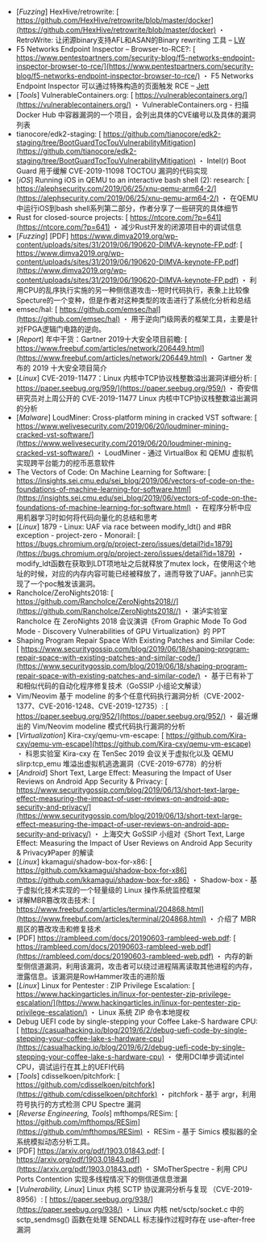 * [*Fuzzing*] HexHive/retrowrite: [
  https://github.com/HexHive/retrowrite/blob/master/docker](https://github.com/HexHive/retrowrite/blob/master/docker) 
  ・ RetroWrite: 让闭源binary支持AFL和ASAN的Binary rewriting 工具 – [LW ](https://sec.today/user/0b56c808-c2f3-4967-a21d-fd091916e365/pushes/)
* F5 Networks Endpoint Inspector – Browser-to-RCE?: [
  https://www.pentestpartners.com/security-blog/f5-networks-endpoint-inspector-browser-to-rce/](https://www.pentestpartners.com/security-blog/f5-networks-endpoint-inspector-browser-to-rce/) 
  ・ F5 Networks Endpoint Inspector 可以通过特殊构造的页面触发 RCE – [Jett ](https://sec.today/user/8b825634-50dd-43e3-a401-88096c2f8709/pushes/)
* [*Tools*] VulnerableContainers.org: [
  https://vulnerablecontainers.org/](https://vulnerablecontainers.org/) 
  ・ VulnerableContainers.org - 扫描 Docker Hub 中容器漏洞的一个项目，会列出具体的CVE编号以及具体的漏洞列表
* tianocore/edk2-staging: [
  https://github.com/tianocore/edk2-staging/tree/BootGuardTocTouVulnerabilityMitigation](https://github.com/tianocore/edk2-staging/tree/BootGuardTocTouVulnerabilityMitigation) 
  ・ Intel(r) Boot Guard 用于缓解 CVE-2019-11098 TOCTOU 漏洞的代码实现
* [*iOS*] Running iOS in QEMU to an interactive bash shell (2): research: [
  https://alephsecurity.com/2019/06/25/xnu-qemu-arm64-2/](https://alephsecurity.com/2019/06/25/xnu-qemu-arm64-2/) 
  ・ 在QEMU中运行iOS到bash shell系列第二部分，作者分享了一些研究的具体细节
* Rust for closed-source projects: [
  https://ntcore.com/?p=641](https://ntcore.com/?p=641) 
  ・ 减少Rust开发的闭源项目中的调试信息
* [*Fuzzing*] [PDF] https://www.dimva2019.org/wp-content/uploads/sites/31/2019/06/190620-DIMVA-keynote-FP.pdf: [
  https://www.dimva2019.org/wp-content/uploads/sites/31/2019/06/190620-DIMVA-keynote-FP.pdf](https://www.dimva2019.org/wp-content/uploads/sites/31/2019/06/190620-DIMVA-keynote-FP.pdf)
  ・ 利用CPU的乱序执行实施的另一种侧信道攻击--短时代码执行，表象上比较像Specture的一个变种，但是作者对这种类型的攻击进行了系统化分析和总结
* emsec/hal: [
  https://github.com/emsec/hal](https://github.com/emsec/hal) 
  ・ 用于逆向门级网表的框架工具，主要是针对FPGA逻辑门电路的逆向。
* [*Report*] 年中干货：Gartner 2019十大安全项目前瞻: [
  https://www.freebuf.com/articles/network/206449.html](https://www.freebuf.com/articles/network/206449.html) 
  ・ Gartner 发布的 2019 十大安全项目简介
* [*Linux*] CVE-2019-11477：Linux 内核中TCP协议栈整数溢出漏洞详细分析: [
  https://paper.seebug.org/959/](https://paper.seebug.org/959/) 
  ・ 奇安信研究员对上周公开的 CVE-2019-11477 Linux 内核中TCP协议栈整数溢出漏洞的分析 
* [*Malware*] LoudMiner: Cross-platform mining in cracked VST software: [
  https://www.welivesecurity.com/2019/06/20/loudminer-mining-cracked-vst-software/](https://www.welivesecurity.com/2019/06/20/loudminer-mining-cracked-vst-software/) 
  ・ LoudMiner - 通过 VirtualBox 和 QEMU 虚拟机实现跨平台能力的挖币恶意软件
* The Vectors of Code: On Machine Learning for Software: [
  https://insights.sei.cmu.edu/sei_blog/2019/06/vectors-of-code-on-the-foundations-of-machine-learning-for-software.html](https://insights.sei.cmu.edu/sei_blog/2019/06/vectors-of-code-on-the-foundations-of-machine-learning-for-software.html) 
  ・ 在程序分析中应用机器学习时如何将代码向量化的总结和思考 
* [*Linux*] 1879 - Linux: UAF via race between modify_ldt() and #BR exception - project-zero - Monorail: [
  https://bugs.chromium.org/p/project-zero/issues/detail?id=1879](https://bugs.chromium.org/p/project-zero/issues/detail?id=1879) 
  ・ modify_ldt函数在获取到LDT项地址之后就释放了mutex lock，在使用这个地址的时候，对应的内存内容可能已经被释放了，进而导致了UAF。jannh已实现了一个poc触发该漏洞。
* RanchoIce/ZeroNights2018: [
  https://github.com/RanchoIce/ZeroNights2018//](https://github.com/RanchoIce/ZeroNights2018//) 
  ・ 湛泸实验室 RanchoIce 在 ZeroNights 2018 会议演讲《From Graphic Mode To God Mode - Discovery Vulnerabilities of GPU Virtualization》的 PPT
* Shaping Program Repair Space With Existing Patches and Similar Code: [
  https://www.securitygossip.com/blog/2019/06/18/shaping-program-repair-space-with-existing-patches-and-similar-code/](https://www.securitygossip.com/blog/2019/06/18/shaping-program-repair-space-with-existing-patches-and-similar-code/) 
  ・ 基于已有补丁和相似代码的自动化程序修复技术（GoSSIP 小组论文解读）
* Vim/Neovim 基于 modeline 的多个任意代码执行漏洞分析（CVE-2002-1377、CVE-2016-1248、CVE-2019-12735）: [
  https://paper.seebug.org/952/](https://paper.seebug.org/952/) 
  ・ 最近爆出的 Vim/Neovim modeline 模式代码执行漏洞的分析 
* [*Virtualization*] Kira-cxy/qemu-vm-escape: [
  https://github.com/Kira-cxy/qemu-vm-escape](https://github.com/Kira-cxy/qemu-vm-escape) 
  ・ 科恩实验室 Kira-cxy 在 TenSec 2019 会议关于虚拟化以及 QEMU slirp:tcp_emu 堆溢出虚拟机逃逸漏洞（CVE-2019-6778）的分析
* [*Android*] Short Text, Large Effect: Measuring the Impact of User Reviews on Android App Security & Privacy: [
  https://www.securitygossip.com/blog/2019/06/13/short-text-large-effect-measuring-the-impact-of-user-reviews-on-android-app-security-and-privacy/](https://www.securitygossip.com/blog/2019/06/13/short-text-large-effect-measuring-the-impact-of-user-reviews-on-android-app-security-and-privacy/) 
  ・ 上海交大 GoSSIP 小组对《Short Text, Large Effect: Measuring the Impact of User Reviews on Android App Security & Privacy》Paper 的解读
* [*Linux*] kkamagui/shadow-box-for-x86: [
  https://github.com/kkamagui/shadow-box-for-x86](https://github.com/kkamagui/shadow-box-for-x86) 
  ・ Shadow-box - 基于虚拟化技术实现的一个轻量级的 Linux 操作系统监控框架
* 详解MBR篡改攻击技术: [
  https://www.freebuf.com/articles/terminal/204868.html](https://www.freebuf.com/articles/terminal/204868.html) 
  ・ 介绍了 MBR 扇区的篡改攻击和修复技术
* [PDF] https://rambleed.com/docs/20190603-rambleed-web.pdf: [
  https://rambleed.com/docs/20190603-rambleed-web.pdf](https://rambleed.com/docs/20190603-rambleed-web.pdf) 
  ・ 内存的新型侧信道漏洞，利用该漏洞，攻击者可以绕过进程隔离读取其他进程的内存，泄露信息。该漏洞是RowHammer攻击的进阶版
* [*Linux*] Linux for Pentester : ZIP Privilege Escalation: [
  https://www.hackingarticles.in/linux-for-pentester-zip-privilege-escalation/](https://www.hackingarticles.in/linux-for-pentester-zip-privilege-escalation/) 
  ・ Linux 系统 ZIP 命令本地提权
* Debug UEFI code by single-stepping your Coffee Lake-S hardware CPU: [
  https://casualhacking.io/blog/2019/6/2/debug-uefi-code-by-single-stepping-your-coffee-lake-s-hardware-cpu](https://casualhacking.io/blog/2019/6/2/debug-uefi-code-by-single-stepping-your-coffee-lake-s-hardware-cpu) 
  ・ 使用DCI单步调试intel CPU，调试运行在其上的UEFI代码
* [*Tools*] cdisselkoen/pitchfork: [
  https://github.com/cdisselkoen/pitchfork](https://github.com/cdisselkoen/pitchfork) 
  ・ pitchfork - 基于 argr，利用符号执行的方式检测 CPU Spectre 漏洞
* [*Reverse Engineering, Tools*] mfthomps/RESim: [
  https://github.com/mfthomps/RESim](https://github.com/mfthomps/RESim) 
  ・ RESim - 基于 Simics 模拟器的全系统模拟动态分析工具。
* [PDF] https://arxiv.org/pdf/1903.01843.pdf: [
  https://arxiv.org/pdf/1903.01843.pdf](https://arxiv.org/pdf/1903.01843.pdf) 
  ・ SMoTherSpectre - 利用 CPU Ports Contention 实现多线程情况下的侧信道信息泄漏
* [*Vulnerability, Linux*] Linux 内核 SCTP 协议漏洞分析与复现 （CVE-2019-8956）: [
  https://paper.seebug.org/938/](https://paper.seebug.org/938/) 
  ・ Linux 内核 net/sctp/socket.c 中的 sctp_sendmsg() 函数在处理 SENDALL 标志操作过程时存在 use-after-free 漏洞

